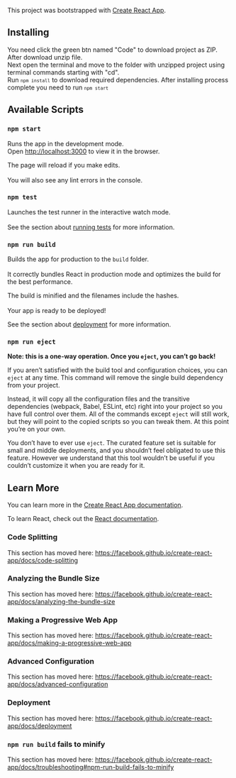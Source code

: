 This project was bootstrapped with [Create React App](https://github.com/facebook/create-react-app).

## Installing

You need click the green btn named "Code" to download project as ZIP.
<br />
After download unzip file.
<br />
Next open the terminal and move to the folder with unzipped project using terminal commands starting with "cd".
<br />
Run <code>`npm install`</code> to download required dependencies. After installing process complete you need to run <code>`npm start`</code>


## Available Scripts

### `npm start`

Runs the app in the development mode.<br />
Open [http://localhost:3000](http://localhost:3000) to view it in the browser.

The page will reload if you make edits.<br />	
You will also see any lint errors in the console.	

### `npm test`	

Launches the test runner in the interactive watch mode.<br />	
See the section about [running tests](https://facebook.github.io/create-react-app/docs/running-tests) for more information.	

### `npm run build`	

Builds the app for production to the `build` folder.<br />	
It correctly bundles React in production mode and optimizes the build for the best performance.	

The build is minified and the filenames include the hashes.<br />	
Your app is ready to be deployed!	

See the section about [deployment](https://facebook.github.io/create-react-app/docs/deployment) for more information.	

### `npm run eject`	

**Note: this is a one-way operation. Once you `eject`, you can’t go back!**	

If you aren’t satisfied with the build tool and configuration choices, you can `eject` at any time. This command will remove the single build dependency from your project.	

Instead, it will copy all the configuration files and the transitive dependencies (webpack, Babel, ESLint, etc) right into your project so you have full control over them. All of the commands except `eject` will still work, but they will point to the copied scripts so you can tweak them. At this point you’re on your own.	

You don’t have to ever use `eject`. The curated feature set is suitable for small and middle deployments, and you shouldn’t feel obligated to use this feature. However we understand that this tool wouldn’t be useful if you couldn’t customize it when you are ready for it.	

## Learn More	

You can learn more in the [Create React App documentation](https://facebook.github.io/create-react-app/docs/getting-started).	

To learn React, check out the [React documentation](https://reactjs.org/).	

### Code Splitting	

This section has moved here: https://facebook.github.io/create-react-app/docs/code-splitting	

### Analyzing the Bundle Size	

This section has moved here: https://facebook.github.io/create-react-app/docs/analyzing-the-bundle-size	

### Making a Progressive Web App	

This section has moved here: https://facebook.github.io/create-react-app/docs/making-a-progressive-web-app	

### Advanced Configuration	

This section has moved here: https://facebook.github.io/create-react-app/docs/advanced-configuration	

### Deployment	

This section has moved here: https://facebook.github.io/create-react-app/docs/deployment	

### `npm run build` fails to minify	

This section has moved here: https://facebook.github.io/create-react-app/docs/troubleshooting#npm-run-build-fails-to-minify
